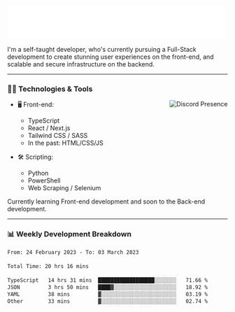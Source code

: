<img src="assets/wave.svg" alt=":wave:" />

I'm a self-taught developer, who's currently pursuing a Full-Stack development to create stunning user experiences on the front-end, and scalable and secure infrastructure on the backend.

---

### 🧑‍💻 Technologies & Tools

<a href="https://discord.com/users/414304208649453568" target="_blank" rel="nofollow">
   <img src="https://lanyard-profile-readme.vercel.app/api/414304208649453568?idleMessage=Probably%20doing%20something%20else..." alt="Discord Presence" align="right">
</a>

- 🖥️ Front-end:

  - TypeScript
  - React / Next.js
  - Tailwind CSS / SASS
  - In the past: HTML/CSS/JS

- 🛠 Scripting:

  - Python
  - PowerShell
  - Web Scraping / Selenium

Currently learning Front-end development and soon to the Back-end development.

---

### 📊 Weekly Development Breakdown

<!-- ![ccrsxx's GitHub Stats](https://github-readme-stats.vercel.app/api?username=ccrsxx&count_private=true&theme=tokyonight) -->
<!-- ![ccrsxx's Top Langs](https://github-readme-stats.vercel.app/api/top-langs/?username=ccrsxx&hide=lua,java,html&theme=tokyonight) -->

<!--START_SECTION:waka-->

```text
From: 24 February 2023 - To: 03 March 2023

Total Time: 20 hrs 16 mins

TypeScript   14 hrs 31 mins  ██████████████████░░░░░░░   71.66 %
JSON         3 hrs 50 mins   ████▓░░░░░░░░░░░░░░░░░░░░   18.92 %
YAML         38 mins         ▓░░░░░░░░░░░░░░░░░░░░░░░░   03.19 %
Other        33 mins         ▓░░░░░░░░░░░░░░░░░░░░░░░░   02.74 %
```

<!--END_SECTION:waka-->
